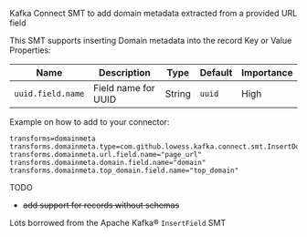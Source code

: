 Kafka Connect SMT to add domain metadata extracted from a provided URL field 

This SMT supports inserting Domain metadata into the record Key or Value
Properties:

|Name|Description|Type|Default|Importance|
|---|---|---|---|---|
|`uuid.field.name`| Field name for UUID | String | `uuid` | High |

Example on how to add to your connector:
```
transforms=domainmeta
transforms.domainmeta.type=com.github.lowess.kafka.connect.smt.InsertDomainMetadata$Value
transforms.domainmeta.url.field.name="page_url"
transforms.domainmeta.domain.field.name="domain"
transforms.domainmeta.top_domain.field.name="top_domain"
```

TODO

* ~~add support for records without schemas~~

Lots borrowed from the Apache Kafka® `InsertField` SMT
